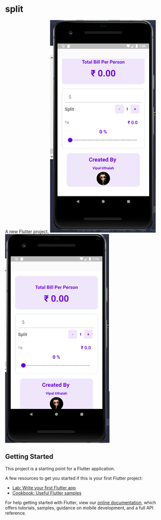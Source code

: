 # split

A new Flutter project.
![ScreenShot](https://github.com/vipuluthaiah/Tip-Calculator-Flutter/blob/master/ss/as.png)
![ScreenShot](https://github.com/vipuluthaiah/Tip-Calculator-Flutter/blob/master/ss/nu.png)


## Getting Started

This project is a starting point for a Flutter application.

A few resources to get you started if this is your first Flutter project:

- [Lab: Write your first Flutter app](https://flutter.dev/docs/get-started/codelab)
- [Cookbook: Useful Flutter samples](https://flutter.dev/docs/cookbook)

For help getting started with Flutter, view our
[online documentation](https://flutter.dev/docs), which offers tutorials,
samples, guidance on mobile development, and a full API reference.

